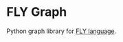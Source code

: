 # FLY Graph

Python graph library for [FLY language](https://github.com/spagnuolocarmine/FLY-language).
